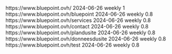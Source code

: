 <?xml version="1.0" encoding="UTF-8"?>
<urlset xmlns="http://www.sitemaps.org/schemas/sitemap/0.9" xmlns:xhtml="http://www.w3.org/1999/xhtml">
  <url>
    <loc>https://www.bluepoint.ovh/</loc>
     <lastmod>2024-06-26</lastmod>
     <changefreq>weekly</changefreq>
      <priority>1</priority>
  </url>
    <url>
    <loc>https://www.bluepoint.ovh/bluepoint</loc>
     <lastmod>2024-06-26</lastmod>
     <changefreq>weekly</changefreq>
     <priority>0.8</priority>
  </url>
      <url>
    <loc>https://www.bluepoint.ovh/services</loc>
     <lastmod>2024-06-26</lastmod>
     <changefreq>weekly</changefreq>
     <priority>0.8</priority>
  </url>
      <url>
    <loc>https://www.bluepoint.ovh/contact</loc>
     <lastmod>2024-06-26</lastmod>
     <changefreq>weekly</changefreq>
     <priority>0.8</priority>
  </url>
        <url>
    <loc>https://www.bluepoint.ovh/plandusite</loc>
     <lastmod>2024-06-26</lastmod>
     <changefreq>weekly</changefreq>
     <priority>0.8</priority>
  </url>
        <url>
    <loc>https://www.bluepoint.ovh/donneesdusite</loc>
    <lastmod>2024-06-26</lastmod>
    <changefreq>weekly</changefreq>
    <priority>0.8</priority>
  </url>
  <url>
    <loc>https://www.bluepoint.ovh/test</loc>
    <lastmod>2024-06-26</lastmod>
    <changefreq>weekly</changefreq>
    <priority>0.8</priority>
  </url>
</urlset>


